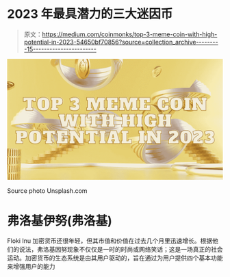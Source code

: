 # 2023 年最具潜力的三大迷因币

> 原文：<https://medium.com/coinmonks/top-3-meme-coin-with-high-potential-in-2023-54650bf70856?source=collection_archive---------15----------------------->

![](img/a861a887a73b81b3164586f2d99c9c44.png)

Source photo Unsplash.com

# 弗洛基伊努(弗洛基)

Floki Inu 加密货币还很年轻，但其市值和价值在过去几个月里迅速增长。根据他们的说法，弗洛基因努现象不仅仅是一时的时尚或网络笑话；这是一场真正的社会运动。加密货币的生态系统是由其用户驱动的，旨在通过为用户提供四个基本功能来增强用户的能力
